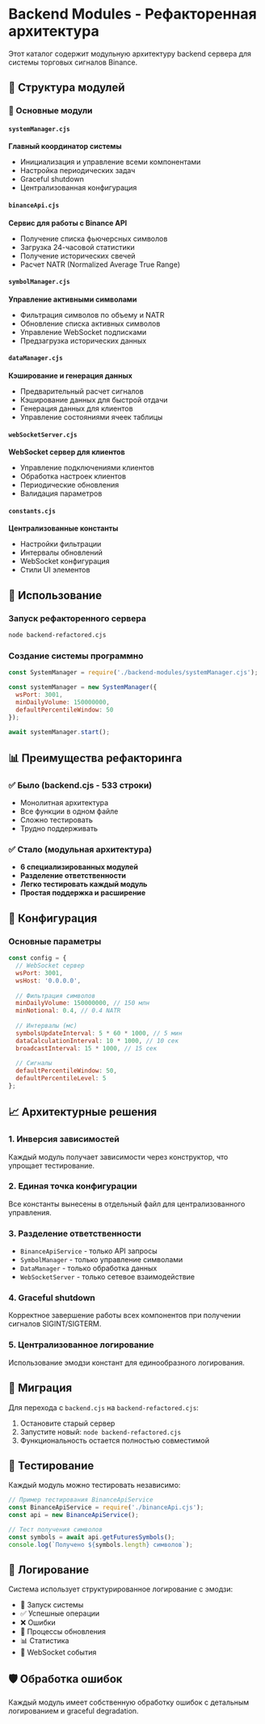 # Backend Modules - Рефакторенная архитектура

Этот каталог содержит модульную архитектуру backend сервера для системы торговых сигналов Binance.

## 📁 Структура модулей

### 🔧 Основные модули

#### `systemManager.cjs`
**Главный координатор системы**
- Инициализация и управление всеми компонентами
- Настройка периодических задач
- Graceful shutdown
- Централизованная конфигурация

#### `binanceApi.cjs`
**Сервис для работы с Binance API**
- Получение списка фьючерсных символов
- Загрузка 24-часовой статистики
- Получение исторических свечей
- Расчет NATR (Normalized Average True Range)

#### `symbolManager.cjs`
**Управление активными символами**
- Фильтрация символов по объему и NATR
- Обновление списка активных символов
- Управление WebSocket подписками
- Предзагрузка исторических данных

#### `dataManager.cjs`
**Кэширование и генерация данных**
- Предварительный расчет сигналов
- Кэширование данных для быстрой отдачи
- Генерация данных для клиентов
- Управление состояниями ячеек таблицы

#### `webSocketServer.cjs`
**WebSocket сервер для клиентов**
- Управление подключениями клиентов
- Обработка настроек клиентов
- Периодические обновления
- Валидация параметров

#### `constants.cjs`
**Централизованные константы**
- Настройки фильтрации
- Интервалы обновлений
- WebSocket конфигурация
- Стили UI элементов

## 🚀 Использование

### Запуск рефакторенного сервера
```bash
node backend-refactored.cjs
```

### Создание системы программно
```javascript
const SystemManager = require('./backend-modules/systemManager.cjs');

const systemManager = new SystemManager({
  wsPort: 3001,
  minDailyVolume: 150000000,
  defaultPercentileWindow: 50
});

await systemManager.start();
```

## 📊 Преимущества рефакторинга

### ✅ Было (backend.cjs - 533 строки)
- Монолитная архитектура
- Все функции в одном файле
- Сложно тестировать
- Трудно поддерживать

### ✅ Стало (модульная архитектура)
- **6 специализированных модулей**
- **Разделение ответственности**
- **Легко тестировать каждый модуль**
- **Простая поддержка и расширение**

## 🔧 Конфигурация

### Основные параметры
```javascript
const config = {
  // WebSocket сервер
  wsPort: 3001,
  wsHost: '0.0.0.0',
  
  // Фильтрация символов
  minDailyVolume: 150000000, // 150 млн
  minNotional: 0.4, // 0.4 NATR
  
  // Интервалы (мс)
  symbolsUpdateInterval: 5 * 60 * 1000, // 5 мин
  dataCalculationInterval: 10 * 1000, // 10 сек
  broadcastInterval: 15 * 1000, // 15 сек
  
  // Сигналы
  defaultPercentileWindow: 50,
  defaultPercentileLevel: 5
};
```

## 📈 Архитектурные решения

### 1. **Инверсия зависимостей**
Каждый модуль получает зависимости через конструктор, что упрощает тестирование.

### 2. **Единая точка конфигурации**
Все константы вынесены в отдельный файл для централизованного управления.

### 3. **Разделение ответственности**
- `BinanceApiService` - только API запросы
- `SymbolManager` - только управление символами
- `DataManager` - только обработка данных
- `WebSocketServer` - только сетевое взаимодействие

### 4. **Graceful shutdown**
Корректное завершение работы всех компонентов при получении сигналов SIGINT/SIGTERM.

### 5. **Централизованное логирование**
Использование эмодзи констант для единообразного логирования.

## 🔄 Миграция

Для перехода с `backend.cjs` на `backend-refactored.cjs`:

1. Остановите старый сервер
2. Запустите новый: `node backend-refactored.cjs`
3. Функциональность остается полностью совместимой

## 🧪 Тестирование

Каждый модуль можно тестировать независимо:

```javascript
// Пример тестирования BinanceApiService
const BinanceApiService = require('./binanceApi.cjs');
const api = new BinanceApiService();

// Тест получения символов
const symbols = await api.getFuturesSymbols();
console.log(`Получено ${symbols.length} символов`);
```

## 📝 Логирование

Система использует структурированное логирование с эмодзи:
- 🚀 Запуск системы
- ✅ Успешные операции  
- ❌ Ошибки
- 🔄 Процессы обновления
- 📊 Статистика
- 🔌 WebSocket события

## 🛡️ Обработка ошибок

Каждый модуль имеет собственную обработку ошибок с детальным логированием и graceful degradation.